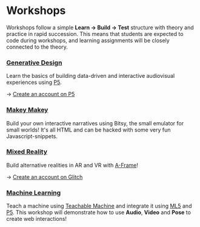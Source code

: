 # Workshops

Workshops follow a simple **Learn → Build → Test** structure with theory and practice in rapid succession. This means that students are expected to code during workshops, and learning assignments will be closely connected to the theory. 

### [Generative Design](https://www.exploring.technology/learn/p5)

Learn the basics of building data-driven and interactive audiovisual experiences using [P5](https://p5js.org/).

→ [Create an account on P5](https://editor.p5js.org/)

### [Makey Makey](https://www.exploring.technology/learn/makey-makey)

Build your own interactive narratives using Bitsy, the small emulator for small worlds! It's all HTML and can be hacked with some very fun Javascript-snippets.

### [Mixed Reality](https://www.exploring.technology/learn/aframe)

Build alternative realities in AR and VR with [A-Frame](https://aframe.io/)!  

→ [Create an account on Glitch](https://start.exploring.technology/tools/glitch)

### [Machine Learning](https://www.exploring.technology/learn/machine-learning)

Teach a machine using [Teachable Machine](https://teachablemachine.withgoogle.com/) and integrate it using [ML5](https://ml5js.org/) and [P5](https://p5js.org/). This workshop will demonstrate how to use **Audio**, **Video** and **Pose** to create web interactions!

